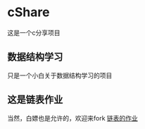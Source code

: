 # cShare
这是一个c分享项目
## 数据结构学习
只是一个小白关于数据结构学习的项目
## 这是链表作业
当然，白嫖也是允许的，欢迎来fork
[链表的作业](cShare/blob/main/LinkListDemo)
